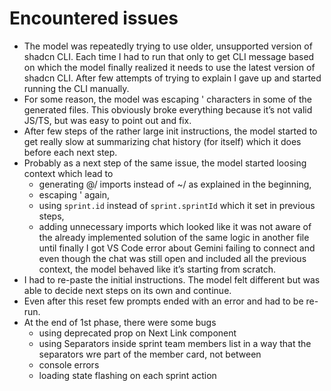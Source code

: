 # Encountered issues

- The model was repeatedly trying to use older, unsupported version of shadcn CLI. Each time I had to run that only to get CLI message based on which the model finally realized it needs to use the latest version of shadcn CLI. After few attempts of trying to explain I gave up and started running the CLI manually.
- For some reason, the model was escaping ' characters in some of the generated files. This obviously broke everything because it’s not valid JS/TS, but was easy to point out and fix.
- After few steps of the rather large init instructions, the model started to get really slow at summarizing chat history (for itself) which it does before each next step.
- Probably as a next step of the same issue, the model started loosing context which lead to
  - generating @/ imports instead of ~/ as explained in the beginning,
  - escaping ' again,
  - using `sprint.id` instead of `sprint.sprintId` which it set in previous steps,
  - adding unnecessary imports which looked like it was not aware of the already implemented solution of the same logic in another file
  until finally I got VS Code error about Gemini failing to connect and even though the chat was still open and included all the previous context, the model behaved like it’s starting from scratch.
- I had to re-paste the initial instructions. The model felt different but was able to decide next steps on its own and continue.
- Even after this reset few prompts ended with an error and had to be re-run.
- At the end of 1st phase, there were some bugs
  - using deprecated prop on Next Link component
  - using Separators inside sprint team members list in a way that the separators wre part of the member card, not between
  - console errors
  - loading state flashing on each sprint action
  